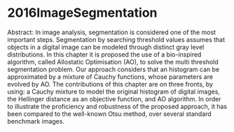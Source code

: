 # 2016ImageSegmentation
Abstract: In image analysis, segmentation is considered one of the most important steps. Segmentation by searching threshold values assumes that objects in a digital image can be modeled through distinct gray level distributions. In this chapter it is proposed the use of a bio-inspired algorithm, called Allostatic Optimisation (AO), to solve the multi threshold segmentation problem. Our approach considers that an histogram can be approximated by a mixture of Cauchy functions, whose parameters are evolved by AO. The contributions of this chapter are on three fronts, by using: a Cauchy mixture to model the original histogram of digital images, the Hellinger distance as an objective function, and AO algorithm. In order to illustrate the proficiency and robustness of the proposed approach, it has been compared to the well-known Otsu method, over several standard benchmark images.
#
